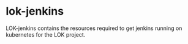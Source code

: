 # lok-jenkins

LOK-jenkins contains the resources required to get jenkins running on kubernetes for the LOK project. 
